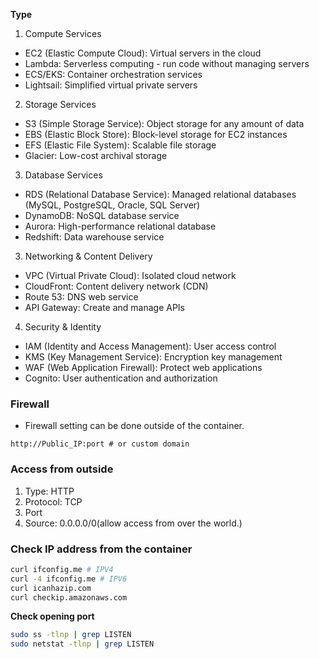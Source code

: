 
**Type**

1. Compute Services

* EC2 (Elastic Compute Cloud): Virtual servers in the cloud
* Lambda: Serverless computing - run code without managing servers
* ECS/EKS: Container orchestration services
* Lightsail: Simplified virtual private servers

2. Storage Services

* S3 (Simple Storage Service): Object storage for any amount of data
* EBS (Elastic Block Store): Block-level storage for EC2 instances
* EFS (Elastic File System): Scalable file storage
* Glacier: Low-cost archival storage

3. Database Services

* RDS (Relational Database Service): Managed relational databases (MySQL, PostgreSQL, Oracle, SQL Server)
* DynamoDB: NoSQL database service
* Aurora: High-performance relational database
* Redshift: Data warehouse service

3. Networking & Content Delivery
* VPC (Virtual Private Cloud): Isolated cloud network
* CloudFront: Content delivery network (CDN)
* Route 53: DNS web service
* API Gateway: Create and manage APIs

4. Security & Identity

* IAM (Identity and Access Management): User access control
* KMS (Key Management Service): Encryption key management
* WAF (Web Application Firewall): Protect web applications
* Cognito: User authentication and authorization

### Firewall

*  Firewall setting can be done outside of the container.


```
http://Public_IP:port # or custom domain
```

### Access from outside

1. Type: HTTP
2. Protocol: TCP
3. Port
4. Source: 0.0.0.0/0(allow access from over the world.)

### Check IP address from the container

```bash
curl ifconfig.me # IPV4
curl -4 ifconfig.me # IPV6
curl icanhazip.com
curl checkip.amazonaws.com
```
**Check opening port**
```bash
sudo ss -tlnp | grep LISTEN
sudo netstat -tlnp | grep LISTEN
```
